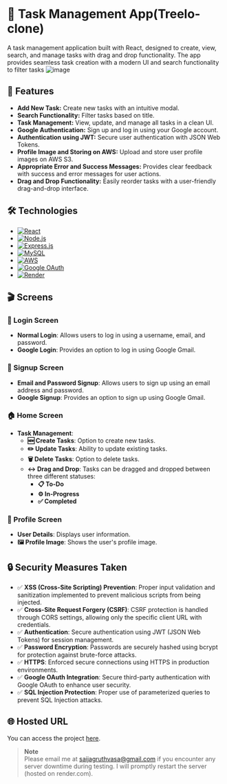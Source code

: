 # 📝 Task Management App(Treelo-clone)

A task management application built with React, designed to create, view, search, and manage tasks with drag and drop functionality. The app provides seamless task creation with a modern UI and search functionality to filter tasks
![image](https://github.com/user-attachments/assets/8a52d6fe-d8c1-490f-b1a7-c3246b46a329)


## 🚀 Features

- **Add New Task:** Create new tasks with an intuitive modal.
- **Search Functionality:** Filter tasks based on title.
- **Task Management:** View, update, and manage all tasks in a clean UI.
- **Google Authentication:** Sign up and log in using your Google account.
- **Authentication using JWT:** Secure user authentication with JSON Web Tokens.
- **Profile Image and Storing on AWS:** Upload and store user profile images on AWS S3.
- **Appropriate Error and Success Messages:** Provides clear feedback with success and error messages for user actions.
- **Drag and Drop Functionality:** Easily reorder tasks with a user-friendly drag-and-drop interface.


## 🛠️ Technologies

- [![React](https://img.shields.io/badge/React-61DAFB?style=flat&logo=react&logoColor=black)](https://reactjs.org/)
- [![Node.js](https://img.shields.io/badge/Node.js-339933?style=flat&logo=node.js&logoColor=white)](https://nodejs.org/)
- [![Express.js](https://img.shields.io/badge/Express.js-000000?style=flat&logo=express&logoColor=white)](https://expressjs.com/)
- [![MySQL](https://img.shields.io/badge/MySQL-4479A1?style=flat&logo=mysql&logoColor=white)](https://www.mysql.com/)
- [![AWS](https://img.shields.io/badge/AWS-232F3E?style=flat&logo=amazonaws&logoColor=white)](https://aws.amazon.com/)
- [![Google OAuth](https://img.shields.io/badge/Google%20OAuth-4285F4?style=flat&logo=google&logoColor=white)](https://developers.google.com/identity/protocols/oauth2)
- [![Render](https://img.shields.io/badge/Render-4D8EFA?style=flat&logo=render&logoColor=white)](https://render.com/)

## 🎬 Screens

### 🔐 Login Screen
- **Normal Login**: Allows users to log in using a username, email, and password.
- **Google Login**: Provides an option to log in using Google Gmail.

### 📝 Signup Screen
- **Email and Password Signup**: Allows users to sign up using an email address and password.
- **Google Signup**: Provides an option to sign up using Google Gmail.

### 🏠 Home Screen
- **Task Management**:
  - **🆕 Create Tasks**: Option to create new tasks.
  - **✏️ Update Tasks**: Ability to update existing tasks.
  - **🗑️ Delete Tasks**: Option to delete tasks.
  - **↔️ Drag and Drop**: Tasks can be dragged and dropped between three different statuses:
    - **📋 To-Do**
    - **⚙️ In-Progress**
    - **✅ Completed**

### 👤 Profile Screen
- **User Details**: Displays user information.
- **🖼️ Profile Image**: Shows the user's profile image.

## 🔒 Security Measures Taken

- ✅ **XSS (Cross-Site Scripting) Prevention**: Proper input validation and sanitization implemented to prevent malicious scripts from being injected.
- ✅ **Cross-Site Request Forgery (CSRF)**: CSRF protection is handled through CORS settings, allowing only the specific client URL with credentials.
- ✅ **Authentication**: Secure authentication using JWT (JSON Web Tokens) for session management.
- ✅ **Password Encryption**: Passwords are securely hashed using bcrypt for protection against brute-force attacks.
- ✅ **HTTPS**: Enforced secure connections using HTTPS in production environments.
- ✅ **Google OAuth Integration**: Secure third-party authentication with Google OAuth to enhance user security.
- ✅ **SQL Injection Protection**: Proper use of parameterized queries to prevent SQL Injection attacks.


## 🌐 Hosted URL

You can access the project [here](https://effulgent-centaur-4239d2.netlify.app/login).


> **Note**  
> Please email me at [saijagruthvasa@gmail.com](mailto:saijagruthvasa@gmail.com) if you encounter any server downtime during testing. I will promptly restart the server (hosted on render.com).

